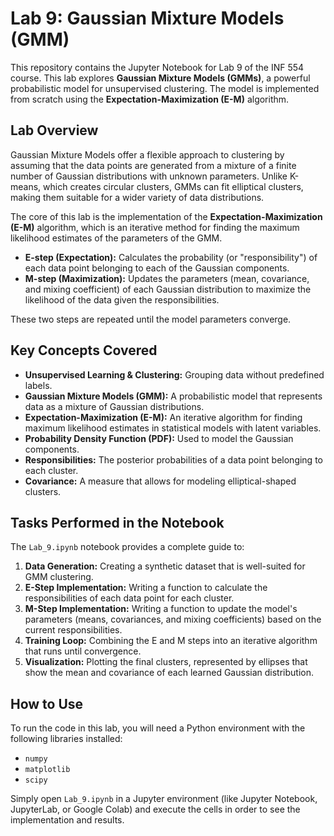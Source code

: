 # Lab 9: Gaussian Mixture Models (GMM)

This repository contains the Jupyter Notebook for Lab 9 of the INF 554 course. This lab explores **Gaussian Mixture Models (GMMs)**, a powerful probabilistic model for unsupervised clustering. The model is implemented from scratch using the **Expectation-Maximization (E-M)** algorithm.

## Lab Overview 

Gaussian Mixture Models offer a flexible approach to clustering by assuming that the data points are generated from a mixture of a finite number of Gaussian distributions with unknown parameters. Unlike K-means, which creates circular clusters, GMMs can fit elliptical clusters, making them suitable for a wider variety of data distributions.

The core of this lab is the implementation of the **Expectation-Maximization (E-M)** algorithm, which is an iterative method for finding the maximum likelihood estimates of the parameters of the GMM.

-   **E-step (Expectation):** Calculates the probability (or "responsibility") of each data point belonging to each of the Gaussian components.
-   **M-step (Maximization):** Updates the parameters (mean, covariance, and mixing coefficient) of each Gaussian distribution to maximize the likelihood of the data given the responsibilities.

These two steps are repeated until the model parameters converge.

## Key Concepts Covered

-   **Unsupervised Learning & Clustering:** Grouping data without predefined labels.
-   **Gaussian Mixture Models (GMM):** A probabilistic model that represents data as a mixture of Gaussian distributions.
-   **Expectation-Maximization (E-M):** An iterative algorithm for finding maximum likelihood estimates in statistical models with latent variables.
-   **Probability Density Function (PDF):** Used to model the Gaussian components.
-   **Responsibilities:** The posterior probabilities of a data point belonging to each cluster.
-   **Covariance:** A measure that allows for modeling elliptical-shaped clusters.

## Tasks Performed in the Notebook 

The `Lab_9.ipynb` notebook provides a complete guide to:

1.  **Data Generation:** Creating a synthetic dataset that is well-suited for GMM clustering.
2.  **E-Step Implementation:** Writing a function to calculate the responsibilities of each data point for each cluster.
3.  **M-Step Implementation:** Writing a function to update the model's parameters (means, covariances, and mixing coefficients) based on the current responsibilities.
4.  **Training Loop:** Combining the E and M steps into an iterative algorithm that runs until convergence.
5.  **Visualization:** Plotting the final clusters, represented by ellipses that show the mean and covariance of each learned Gaussian distribution.

## How to Use 

To run the code in this lab, you will need a Python environment with the following libraries installed:

-   `numpy`
-   `matplotlib`
-   `scipy`

Simply open `Lab_9.ipynb` in a Jupyter environment (like Jupyter Notebook, JupyterLab, or Google Colab) and execute the cells in order to see the implementation and results.

